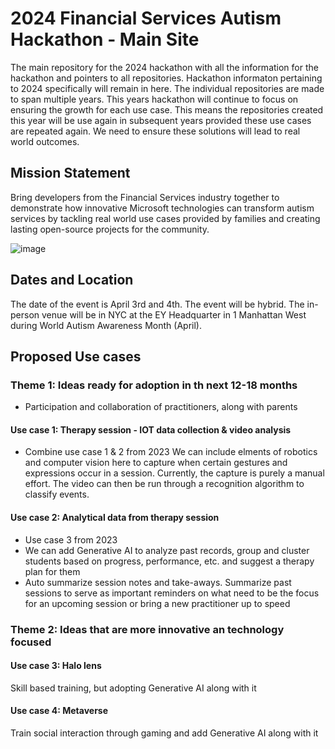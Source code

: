 # 2024 Financial Services Autism Hackathon - Main Site

The main repository for the 2024 hackathon with all the information for the hackathon and pointers to all repositories. Hackathon informaton pertaining to 2024 specifically will remain in here. The individual repositories are made to span multiple years. This years hackathon will continue to focus on ensuring the growth for each use case. This means the repositories created this year will be use again in subsequent years provided these use cases are repeated again. We need to ensure these solutions will lead to real world outcomes.

## Mission Statement
Bring developers from the Financial Services industry together to demonstrate how innovative Microsoft technologies can transform autism services by tackling real world use cases provided by families and creating lasting open-source projects for the community.

![image](https://user-images.githubusercontent.com/4500512/212386856-50328c9e-3699-4aec-8c68-6d889e043c05.png)

## Dates and Location
The date of the event is April 3rd and 4th. The event will be hybrid. The in-person venue will be in NYC at the EY Headquarter in 1 Manhattan West during World Autism Awareness Month (April).

## Proposed Use cases
### Theme 1: Ideas ready for adoption in th next 12-18 months
* Participation and collaboration of practitioners, along with parents
#### Use case 1: Therapy session - IOT data collection & video analysis
* Combine use case 1 & 2 from 2023
We can include elments of robotics and computer vision here to capture when certain gestures and expressions occur in a session. Currently, the capture is purely a manual effort. The video can then be run through a recognition algorithm to classify events. 

#### Use case 2: Analytical data from therapy session
* Use case 3 from 2023
* We can add Generative AI to analyze past records, group and cluster students based on progress, performance, etc. and suggest a therapy plan for them
* Auto summarize session notes and take-aways. Summarize past sessions to serve as important reminders on what need to be the focus for an upcoming session or bring a new practitioner up to speed

### Theme 2: Ideas that are more innovative an technology focused
#### Use case 3: Halo lens
Skill based training, but adopting Generative AI along with it

#### Use case 4: Metaverse
Train social interaction through gaming and add Generative AI along with it